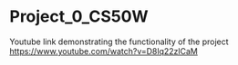 # Project_0_CS50W
Youtube link demonstrating the functionality of the project
https://www.youtube.com/watch?v=D8lq22zlCaM
